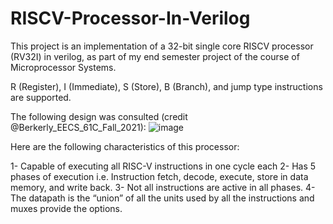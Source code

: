 # RISCV-Processor-In-Verilog
This project is an implementation of a 32-bit single core RISCV processor (RV32I) in verilog, as part of my end semester project of the course of Microprocessor Systems.

R (Register), I (Immediate), S (Store), B (Branch), and jump type instructions are supported.

The following design was consulted (credit @Berkerly_EECS_61C_Fall_2021):
![image](https://github.com/MoonisAmir10/RISCV-Processor-In-Verilog/assets/135621767/27f7ebcf-5d47-4409-bcdc-6a7e30a38ca0)


Here are the following characteristics of this processor:

1- Capable of executing all RISC-V instructions in one cycle each
2- Has 5 phases of execution i.e. Instruction fetch, decode, execute, store in data memory, and write back.
3- Not all instructions are active in all phases.
4- The datapath is the “union” of all the units used by all the instructions and muxes provide the options.
